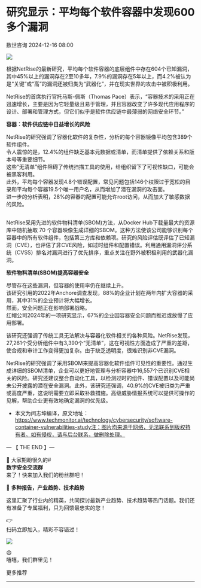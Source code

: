 #  研究显示：平均每个软件容器中发现600多个漏洞   
 数世咨询   2024-12-16 08:00  
  
![](https://mmbiz.qpic.cn/sz_mmbiz_jpg/Y9btpvDIDqrF7CENyj3T6ce6JFKnRAu30RsIhA4iaGUB9szziakj8ibQkEdJZaLnUUdgsw0Ez6fJClJz5995SYSaQ/640?wx_fmt=jpeg&from=appmsg "")  
  
根据NetRise的最新研究，平均每个软件容器的底层组件中存在604个已知漏洞，其中45%以上的漏洞存在2至10多年，7.9%的漏洞存在5年以上，而4.2%被认为是“关键”或“高”的漏洞还被归类为“武器化”，并在现实世界的攻击中被积极利用。  
  
NetRise的首席执行官托马斯-佩斯（Thomas
Pace）表示，“容器技术的采用正在迅速增长，主要是因为它轻量级且易于管理，并且容器改变了许多现代应用程序的设计、部署和管理方式，但它们似乎是软件供应链中最薄弱的网络安全环节。”  
  
   
  
   
  
   
  
**容器：软件供应链中日益增长的风险**   
  
   
  
   
  
  
NetRise的研究强调了容器化软件的复杂性，分析的每个容器镜像平均包含389个软件组件。  
令人震惊的是，12.4%的组件缺乏基本元数据或清单，而清单提供了依赖关系和版本号等重要细节。  
这些“无清单”组件阻碍了传统扫描工具的使用，给组织留下了可视性缺口，可能会被黑客利用。  
此外，平均每个容器发现4.8个错误配置，常见问题包括146个权限过于宽松的目录和平均每个容器19.5个唯一用户名，从而增加了潜在漏洞的攻击面。  
进一步的分析表明，28%的容器的配置可能允许root访问，从而加大了敏感数据的风险。  
##   
  
NetRise采用先进的软件物料清单(SBOM)方法，从Docker Hub下载量最大的资源库中随机抽取 70 个容器映像生成详细的SBOM。这种方法使该公司能够识别每个容器中的所有软件组件，包括第三方库和依赖项。研究的风险评估既评估了已知漏洞（CVE），也评估了非CVE风险，如过时组件和配置错误。利用通用漏洞评分系统（CVSS）排名对漏洞进行了优先排序，重点关注在野外被积极利用的武器化漏洞。  
  
   
  
   
  
   
  
**软件物料清单(SBOM)提高容器安全**  
  
   
  
   
  
尽管存在这些漏洞，但容器的使用率仍在继续上升。  
该研究引用的2022年Anchore调查发现，88%的企业计划在两年内扩大容器的采用，其中31%的企业预计将大幅增长。  
然而，安全问题正在影响部署战略。  
红帽公司2024年的一项研究显示，67%的企业因容器安全问题而推迟或放慢了应用部署。  
  
该研究还强调了传统工具无法解决与容器化软件相关的各种风险。NetRise发现，27,261个受分析组件中有3,390个“无清单”，这在可视性方面造成了严重的差距，使合规和审计工作变得更加复杂。由于缺乏透明度，很难识别非CVE漏洞。  
  
NetRise的研究强调了采用SBOM来提高容器化软件组件可见性的重要性。通过生成详细的SBOM清单，企业可以更好地管理与分析容器中16,557个已识别CVE相关的风险。研究还建议整合自动化工具，以检测过时的组件、错误配置以及可能尚未公开披露的潜在安全漏洞。此外，该研究还强调，40.9%的CVE被归类为严重或高度严重，这说明需要立即采取补救措施。高级威胁情报系统可以提供可操作的见解，帮助企业更有效地确定漏洞的优先级。  
  
* 本文为闫志坤编译，原文地址：https://www.techmonitor.ai/technology/cybersecurity/software-container-vulnerabilities-study注：图片均来源于网络，无法联系到版权持有者。如有侵权，请与后台联系，做删除处理。  
  
— 【 THE END 】—  
  
🎉 大家期盼很久的#  
**数字安全交流群**  
来了！快来加入我们的粉丝群吧！  
  
🎁 **多种报告，产业趋势、技术趋势**  
  
这里汇聚了行业内的精英，共同探讨最新产业趋势、技术趋势等热门话题。我们还有准备了专属福利，只为回馈最忠实的您！  
  
👉   
扫码立即加入，精彩不容错过！  
  
![](https://mmbiz.qpic.cn/sz_mmbiz_png/Y9btpvDIDqqPJv9p5ibKIhJXQjWHJmSlibSdib80Llfp8mlV0ibf7m47jyaVeGoFeorddtIuxS5liafTJRKHeSdLnaQ/640?wx_fmt=other&from=appmsg&tp=webp&wxfrom=5&wx_lazy=1&wx_co=1 "")  
  
😄  
嘻嘻，我们群里见！  
  
  
更多推荐  
****  
  
  
[](http://mp.weixin.qq.com/s?__biz=MzkxNzA3MTgyNg==&mid=2247514213&idx=1&sn=fa2d0412dbbce05ec48a9df909b7cfd3&chksm=c144cad8f63343ce0f383fc9d885c2c7ddcb3f3871270abea4c274775307858d350f60db3b54&scene=21#wechat_redirect)  
  
[](https://mp.weixin.qq.com/s?__biz=MzkxNzA3MTgyNg==&mid=2247513359&idx=1&sn=2f3bd51b24862de02cca6078688bafeb&chksm=c144c7b2f6334ea415adac810ce4803cdb3cd5e5ba194ff394b7278ebbb48cc830c8d405427a&token=824343009&lang=zh_CN&scene=21#wechat_redirect)  
  
[](https://mp.weixin.qq.com/s?__biz=MzkxNzA3MTgyNg==&mid=2247529850&idx=1&sn=4a1addfc83108525d6cf92ddb002a8f8&scene=21#wechat_redirect)  
  
  
  
